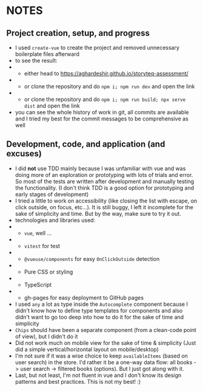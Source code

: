 # NOTES

## Project creation, setup, and progress

- I used `create-vue` to create the project and removed unnecessary boilerplate files afterward
- to see the result:
- - either head to https://aghardeshir.github.io/storyteq-assessment/
- - or clone the repository and do `npm i; npm run dev` and open the link
- - or clone the repository and do `npm i; npm run build; npx serve dist` and open the link
- you can see the whole history of work in git, all commits are available and I tried my best for the commit messages to be comprehensive as well

## Development, code, and application (and excuses)

- I did **not** use TDD mainly because I was unfamiliar with vue and was doing more of an exploration or prototyping with lots of trials and error. So most of the tests are written after development and manually testing the functionality. (I don't think TDD is a good option for prototyping and early stages of development)
- I tried a little to work on accessibility (like closing the list with escape, on click outside, on focus, etc...). It is still buggy, I left it incomplete for the sake of simplicity and time. But by the way, make sure to try it out.
- technologies and libraries used:
- - `vue`, well ...
- - `vitest` for test
- - `@vueuse/components` for easy `OnClickOutside` detection
- - Pure CSS or styling
- - TypeScript
- - gh-pages for easy deployment to GitHub pages
- I used `any` a lot as type inside the `Autocomplete` component because I didn't know how to define type templates for components and also didn't want to go too deep into how to do it for the sake of time and simplicity
- `Chips` should have been a separate component (from a clean-code point of view), but I didn't do it
- Did not work much on mobile view for the sake of time & simplicity (Just did a simple vertical/horizontal layout on mobile/desktop)
- I'm not sure if it was a wise choice to keep `availableItems` (based on user search) in the store. I'd rather it be a one-way data flow: all books -> user search -> filtered books (options). But I just got along with it.
- Last, but not least, I'm not fluent in vue and I don't know its design patterns and best practices. This is not my best! :)
